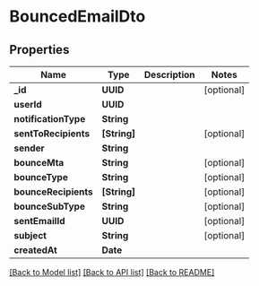 # BouncedEmailDto

## Properties
Name | Type | Description | Notes
------------ | ------------- | ------------- | -------------
**_id** | **UUID** |  | [optional] 
**userId** | **UUID** |  | 
**notificationType** | **String** |  | 
**sentToRecipients** | **[String]** |  | [optional] 
**sender** | **String** |  | 
**bounceMta** | **String** |  | [optional] 
**bounceType** | **String** |  | [optional] 
**bounceRecipients** | **[String]** |  | [optional] 
**bounceSubType** | **String** |  | [optional] 
**sentEmailId** | **UUID** |  | [optional] 
**subject** | **String** |  | [optional] 
**createdAt** | **Date** |  | 

[[Back to Model list]](../README#documentation-for-models) [[Back to API list]](../README#documentation-for-api-endpoints) [[Back to README]](../README)



